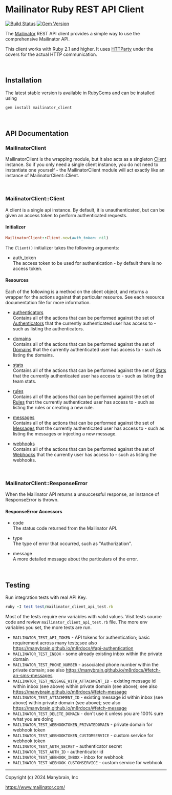 # Mailinator Ruby REST API Client

[![Build Status](https://travis-ci.org/manybrain/mailinator-ruby-client.svg?branch=master)](https://travis-ci.org/manybrain/mailinator-ruby-client)  [![Gem Version](https://badge.fury.io/rb/mailinator_client.svg)](https://badge.fury.io/rb/mailinator_client)

The [Mailinator](https://www.mailinator.com/) REST API client provides a simple way to use the comprehensive Mailinator API.

This client works with Ruby 2.1 and higher. It uses [HTTParty](https://github.com/jnunemaker/httparty) under the covers for the actual HTTP communication.

<br/>

## Installation

The latest stable version is available in RubyGems and can be installed using

```bash
gem install mailinator_client
```

<br/>

## API Documentation

### MailinatorClient

MailinatorClient is the wrapping module, but it also acts as a singleton [Client](#mailinatorclient) instance. So if you only need a single client instance, you do not need to instantiate one yourself - the MailinatorClient module will act exactly like an instance of MailinatorClient::Client.

<br/>

### MailinatorClient::Client

A client is a single api instance. By default, it is unauthenticated, but can be given an access token to perform authenticated requests.

#### Initializer

```ruby
MailinatorClient::Client.new(auth_token: nil)
```

The ``Client()`` initializer takes the following arguments:

* auth_token  
  The access token to be used for authentication - by default there is no access token.

#### Resources

Each of the following is a method on the client object, and returns a wrapper for the actions against that particular resource. See each resource documentation file for more information.

* [authenticators](docs/authenticators.md)  
  Contains all of the actions that can be performed against the set of [Authenticators](https://manybrain.github.io/m8rdocs/#authenticators-api) that the currently authenticated user has access to - such as listing the authenticators.

* [domains](docs/domains.md)  
  Contains all of the actions that can be performed against the set of [Domains](https://manybrain.github.io/m8rdocs/#domains-api) that the currently authenticated user has access to - such as listing the domains.

* [stats](docs/stats.md)  
  Contains all of the actions that can be performed against the set of [Stats](https://manybrain.github.io/m8rdocs/#stats-api) that the currently authenticated user has access to - such as listing the team stats.

* [rules](docs/rules.md)  
  Contains all of the actions that can be performed against the set of [Rules](https://manybrain.github.io/m8rdocs/#rules-api) that the currently authenticated user has access to - such as listing the rules or creating a new rule.

* [messages](docs/messages.md)  
  Contains all of the actions that can be performed against the set of [Messages](https://manybrain.github.io/m8rdocs/#message-api) that the currently authenticated user has access to - such as listing the messages or injecting a new message.
  
* [webhooks](docs/webhooks.md)  
  Contains all of the actions that can be performed against the set of [Webhooks](https://manybrain.github.io/m8rdocs/#webhooks-api) that the currently user has access to - such as listing the webhooks.

<br/>

### MailinatorClient::ResponseError

When the Mailinator API returns a unsuccessful response, an instance of ResponseError is thrown.

#### ResponseError Accessors

* code  
  The status code returned from the Mailinator API.

* type  
  The type of error that occurred, such as "Authorization".

* message  
  A more detailed message about the particulars of the error.

<br/>

## Testing

Run integration tests with real API Key.

```ruby
ruby -I test test/mailinator_client_api_test.rb
```

Most of the tests require env variables with valid values. Visit tests source code and review `mailinator_client_api_test.rb` file. The more env variables you set, the more tests are run.

* `MAILINATOR_TEST_API_TOKEN` - API tokens for authentication; basic requirement across many tests;see also https://manybrain.github.io/m8rdocs/#api-authentication
* `MAILINATOR_TEST_INBOX` - some already existing inbox within the private domain
* `MAILINATOR_TEST_PHONE_NUMBER` - associated phone number within the private domain; see also https://manybrain.github.io/m8rdocs/#fetch-an-sms-messages
* `MAILINATOR_TEST_MESSAGE_WITH_ATTACHMENT_ID` - existing message id within inbox (see above) within private domain (see above); see also https://manybrain.github.io/m8rdocs/#fetch-message
* `MAILINATOR_TEST_ATTACHMENT_ID` - existing message id within inbox (see above) within private domain (see above); see also https://manybrain.github.io/m8rdocs/#fetch-message
* `MAILINATOR_TEST_DELETE_DOMAIN` - don't use it unless you are 100% sure what you are doing
* `MAILINATOR_TEST_WEBHOOKTOKEN_PRIVATEDOMAIN` - private domain for webhook token
* `MAILINATOR_TEST_WEBHOOKTOKEN_CUSTOMSERVICE` - custom service for webhook token
* `MAILINATOR_TEST_AUTH_SECRET` - authenticator secret
* `MAILINATOR_TEST_AUTH_ID` - authenticator id
* `MAILINATOR_TEST_WEBHOOK_INBOX` - inbox for webhook
* `MAILINATOR_TEST_WEBHOOK_CUSTOMSERVICE` - custom service for webhook


*****

Copyright (c) 2024 Manybrain, Inc

<https://www.mailinator.com/>
